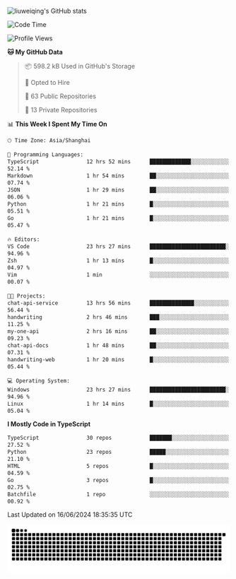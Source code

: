 ![liuweiqing's GitHub stats](https://github-readme-stats.vercel.app/api?username=14790897&show_icons=true&locale=cn&include_all_commits=true&count_private=true)

<!--START_SECTION:waka-->
![Code Time](http://img.shields.io/badge/Code%20Time-1%2C091%20hrs%2025%20mins-blue)

![Profile Views](http://img.shields.io/badge/Profile%20Views-9-blue)

**🐱 My GitHub Data** 

> 📦 598.2 kB Used in GitHub's Storage 
 > 
> 💼 Opted to Hire
 > 
> 📜 63 Public Repositories 
 > 
> 🔑 13 Private Repositories 
 > 
📊 **This Week I Spent My Time On** 

```text
🕑︎ Time Zone: Asia/Shanghai

💬 Programming Languages: 
TypeScript               12 hrs 52 mins      █████████████░░░░░░░░░░░░   52.14 % 
Markdown                 1 hr 54 mins        ██░░░░░░░░░░░░░░░░░░░░░░░   07.74 % 
JSON                     1 hr 29 mins        ██░░░░░░░░░░░░░░░░░░░░░░░   06.06 % 
Python                   1 hr 21 mins        █░░░░░░░░░░░░░░░░░░░░░░░░   05.51 % 
Go                       1 hr 21 mins        █░░░░░░░░░░░░░░░░░░░░░░░░   05.47 % 

🔥 Editors: 
VS Code                  23 hrs 27 mins      ████████████████████████░   94.96 % 
Zsh                      1 hr 13 mins        █░░░░░░░░░░░░░░░░░░░░░░░░   04.97 % 
Vim                      1 min               ░░░░░░░░░░░░░░░░░░░░░░░░░   00.07 % 

🐱‍💻 Projects: 
chat-api-service         13 hrs 56 mins      ██████████████░░░░░░░░░░░   56.44 % 
handwriting              2 hrs 46 mins       ███░░░░░░░░░░░░░░░░░░░░░░   11.25 % 
my-one-api               2 hrs 16 mins       ██░░░░░░░░░░░░░░░░░░░░░░░   09.23 % 
chat-api-docs            1 hr 48 mins        ██░░░░░░░░░░░░░░░░░░░░░░░   07.31 % 
handwriting-web          1 hr 20 mins        █░░░░░░░░░░░░░░░░░░░░░░░░   05.44 % 

💻 Operating System: 
Windows                  23 hrs 27 mins      ████████████████████████░   94.96 % 
Linux                    1 hr 14 mins        █░░░░░░░░░░░░░░░░░░░░░░░░   05.04 % 
```

**I Mostly Code in TypeScript** 

```text
TypeScript               30 repos            ███████░░░░░░░░░░░░░░░░░░   27.52 % 
Python                   23 repos            █████░░░░░░░░░░░░░░░░░░░░   21.10 % 
HTML                     5 repos             █░░░░░░░░░░░░░░░░░░░░░░░░   04.59 % 
Go                       3 repos             █░░░░░░░░░░░░░░░░░░░░░░░░   02.75 % 
Batchfile                1 repo              ░░░░░░░░░░░░░░░░░░░░░░░░░   00.92 % 
```




 Last Updated on 16/06/2024 18:35:35 UTC
<!--END_SECTION:waka-->

<picture>
  <source media="(prefers-color-scheme: dark)" srcset="https://raw.githubusercontent.com/14790897/14790897/output/github-contribution-grid-snake-dark.svg" />
  <source media="(prefers-color-scheme: light)" srcset="https://raw.githubusercontent.com/14790897/14790897/output/github-contribution-grid-snake.svg" />
  <img alt="github-snake" src="https://raw.githubusercontent.com/14790897/14790897/output/github-contribution-grid-snake.svg" />
</picture>
